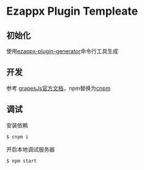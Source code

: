 # Ezappx Plugin Templeate

## 初始化
使用[ezappx-plugin-generator](https://github.com/ingbyr/ezappx-plugin-generator)命令行工具生成


## 开发
参考 [grapesJs官方文档](https://grapesjs.com/docs/)，npm替换为[cnpm](https://npm.taobao.org/)

## 调试

安装依赖
```sh
$ cnpm i
```

开启本地调试服务器
```sh
$ npm start
```
